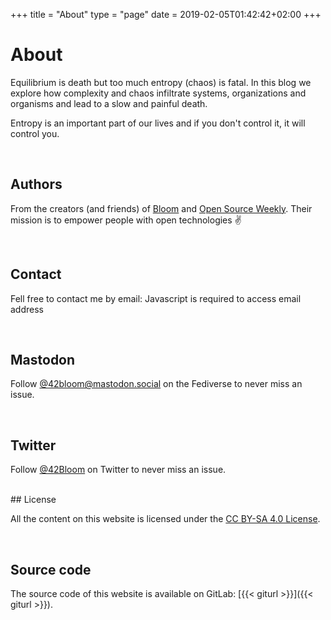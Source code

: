 +++
title = "About"
type = "page"
date = 2019-02-05T01:42:42+02:00
+++

# About
<!--
We believe that entropy (which can be defined as a measurement of chaos, complexity) is inevitable, and equilibrium is death.
As product designers, developers, entrepreneurs, managers... it's our role to manage complexity.
We share on this blog our ideas and experience on how we tackle entropy and keep things simple. -->

Equilibrium is death but too much entropy (chaos) is fatal.
In this blog we explore how complexity and chaos infiltrate systems, organizations and organisms and lead to a slow and painful death.

<!-- Sometime, it's the lack of entropy that can be fatal: in cryptography or in lottery for example. Anyway -->

Entropy is an important part of our lives and if you don't control it, it will control you.

<br />

## Authors

From the creators (and friends) of [Bloom](https://bloom.sh) and [Open Source Weekly](https://opensourceweekly.org). Their mission is to empower
people with open technologies ✌️

<br />

## Contact

Fell free to contact me by email: <span class="obfuscated-email">Javascript is required to access email address</span>

<br />

## Mastodon

Follow
<a href="https://mastodon.social/@42bloom" target="_blank" rel="noopener">@42bloom@mastodon.social</a> on the Fediverse to never miss an issue.

<br />

## Twitter

Follow
<a href="https://twitter.com/@42Bloom" target="_blank" rel="noopener">@42Bloom</a> on Twitter to never miss an issue.

<br />
## License

All the content on this website is licensed under the
[CC BY-SA 4.0 License](https://creativecommons.org/licenses/by-sa/4.0/).

<br />

## Source code

The source code of this website is available on GitLab:
[{{< giturl >}}]({{< giturl >}}).
